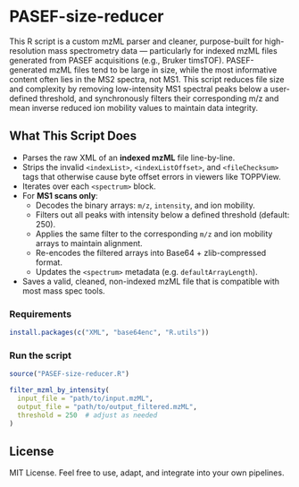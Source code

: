 # PASEF-size-reducer
This R script is a custom mzML parser and cleaner, purpose-built for high-resolution mass spectrometry data — particularly for indexed mzML files generated from PASEF acquisitions (e.g., Bruker timsTOF). PASEF-generated mzML files tend to be large in size, while the most informative content often lies in the MS2 spectra, not MS1. This script reduces file size and complexity by removing low-intensity MS1 spectral peaks below a user-defined threshold, and synchronously filters their corresponding m/z and mean inverse reduced ion mobility values to maintain data integrity.

## What This Script Does
- Parses the raw XML of an **indexed mzML** file line-by-line.
- Strips the invalid `<indexList>`, `<indexListOffset>`, and `<fileChecksum>` tags that otherwise cause byte offset errors in viewers like TOPPView.
- Iterates over each `<spectrum>` block.
- For **MS1 scans only**:
  - Decodes the binary arrays: `m/z`, `intensity`, and ion mobility.
  - Filters out all peaks with intensity below a defined threshold (default: 250).
  - Applies the same filter to the corresponding `m/z` and ion mobility arrays to maintain alignment.
  - Re-encodes the filtered arrays into Base64 + zlib-compressed format.
  - Updates the `<spectrum>` metadata (e.g. `defaultArrayLength`).
- Saves a valid, cleaned, non-indexed mzML file that is compatible with most mass spec tools.

### Requirements
```r
install.packages(c("XML", "base64enc", "R.utils"))
```

### Run the script
```r
source("PASEF-size-reducer.R")

filter_mzml_by_intensity(
  input_file = "path/to/input.mzML",
  output_file = "path/to/output_filtered.mzML",
  threshold = 250  # adjust as needed
)
```
## License
MIT License. Feel free to use, adapt, and integrate into your own pipelines.
